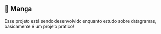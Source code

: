 ## :mango: Manga

Esse projeto está sendo desenvolvido enquanto estudo sobre datagramas, basicamente é um projeto prático!
